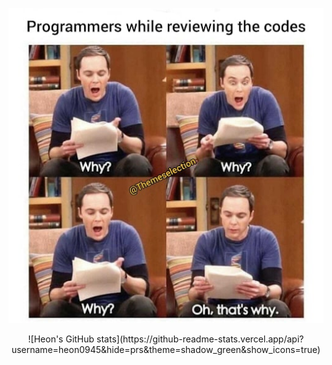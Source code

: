   <p align="center">
    <img src="./tbbt.jpg">
  </p>
<div align=center> 
  ![Heon's GitHub stats](https://github-readme-stats.vercel.app/api?username=heon0945&hide=prs&theme=shadow_green&show_icons=true)
</div>


